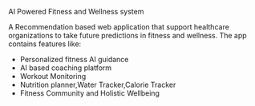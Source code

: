 AI Powered Fitness and Wellness system

A Recommendation based web application that support healthcare organizations to take future predictions in fitness and wellness. The app contains features like:
- Personalized fitness AI guidance 
- AI based coaching platform
- Workout Monitoring
- Nutrition planner,Water Tracker,Calorie Tracker
- Fitness Community and Holistic Wellbeing

